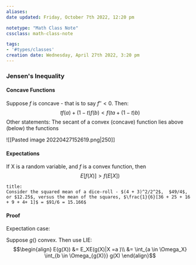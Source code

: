 ```yaml
---
aliases: 
date updated: Friday, October 7th 2022, 12:20 pm

notetype: "Math Class Note"
cssclass: math-class-note

tags: 
- '#types/classes'
creation date: Wednesday, April 27th 2022, 3:20 pm
---
```


### Jensen's Inequality

#### Concave Functions
Suppose $f$ is concave - that is to say $f''<0$. Then:
$$tf(a) + (1-t)f(b) < f(ta + (1-t) b)$$ Other statements:
The secant of a convex (concave) function lies above (below) the functions

![[Pasted image 20220427152619.png|250]]

#### Expectations

If X is a random variable, and $f$ is a convex function, then 
$$E[f(X)] > f(E[X]) $$
```ad-example
title:
Consider the squared mean of a dice-roll - $(4 + 3)^2/2^2$,  $49/4$, or $12.25$, versus the mean of the squares, $\frac{1}{6}[36 + 25 + 16 + 9 + 4+ 1]$ = $91/6 = 15.166$
```
#### Proof

Expectation case: 

Suppose $g()$ convex. Then use LIE:
$$\begin{align}
E(g(X)) &= E_XE(g(X)|X =a )\\
&= \int_{a \in \Omega_X} \int_{b \in \Omega_{g(X)}} g(X)
\end{align}$$
